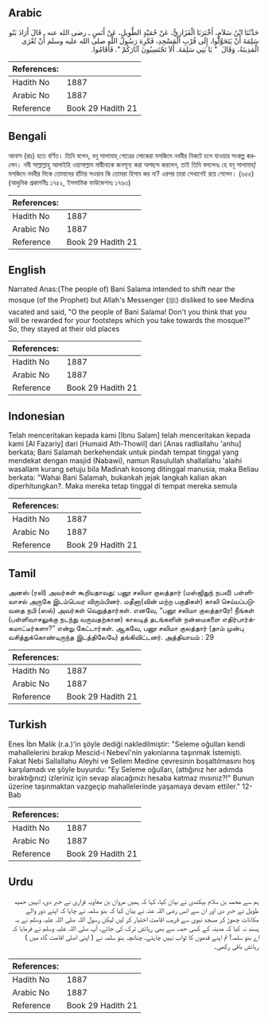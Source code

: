## Arabic


<div dir="rtl" lang="ar" style={{fontSize:'larger',backgroundColor:'#f8f9fa',padding:20}}>
حَدَّثَنَا ابْنُ سَلاَمٍ، أَخْبَرَنَا الْفَزَارِيُّ، عَنْ حُمَيْدٍ الطَّوِيلِ، عَنْ أَنَسٍ ـ رضى الله عنه ـ قَالَ أَرَادَ بَنُو سَلِمَةَ أَنْ يَتَحَوَّلُوا، إِلَى قُرْبِ الْمَسْجِدِ، فَكَرِهَ رَسُولُ اللَّهِ صلى الله عليه وسلم أَنْ تُعْرَى الْمَدِينَةُ، وَقَالَ ‏ "‏ يَا بَنِي سَلِمَةَ‏.‏ أَلاَ تَحْتَسِبُونَ آثَارَكُمْ ‏"‏‏.‏ فَأَقَامُوا‏.‏
</div>
<div style={{backgroundColor:'#f8f9fa',padding:20, marginBottom: 10}}><table> <thead> <tr> <th>References:</th> <th></th> </tr> </thead> <tbody><tr><td>Hadith No</td><td>1887</td></tr><tr><td>Arabic No</td><td>1887</td></tr><tr><td>Reference</td><td>Book 29 Hadith 21</td></tr></tbody></table></div>

## Bengali


<div dir="ltr" lang="bn" style={{fontSize:'larger',backgroundColor:'#f8f9fa',padding:20}}>
আনাস (রাঃ) হতে বর্ণিত। তিনি বলেন, বনূ সালামাহ্ গোত্রের লোকেরা মসজিদে নববীর নিকটে চলে যাওয়ার সংকল্প করলেন। নবী সাল্লাল্লাহু আলাইহি ওয়াসাল্লাম মাদ্বীনাকে জনশূন্য করা অপছন্দ করলেন, তাই তিনি বললেনঃ হে বনূ সালামাহ্! মসজিদে নববীর দিকে তোমাদের হাঁটার সওয়াব কি তোমরা হিসাব কর না? এরপর তারা সেখানেই রয়ে গেলেন। (৬৫৫) (আধুনিক প্রকাশনীঃ ১৭৫২, ইসলামিক ফাউন্ডেশনঃ ১৭৬৩)
</div>
<div style={{backgroundColor:'#f8f9fa',padding:20, marginBottom: 10}}><table> <thead> <tr> <th>References:</th> <th></th> </tr> </thead> <tbody><tr><td>Hadith No</td><td>1887</td></tr><tr><td>Arabic No</td><td>1887</td></tr><tr><td>Reference</td><td>Book 29 Hadith 21</td></tr></tbody></table></div>

## English


<div dir="ltr" lang="en" style={{fontSize:'larger',backgroundColor:'#f8f9fa',padding:20}}>
Narrated Anas:(The people of) Bani Salama intended to shift near the mosque (of the Prophet) but Allah's Messenger (ﷺ) disliked to see Medina vacated and said, "O the people of Bani Salama! Don't you think that you will be rewarded for your footsteps which you take towards the mosque?" So, they stayed at their old places
</div>
<div style={{backgroundColor:'#f8f9fa',padding:20, marginBottom: 10}}><table> <thead> <tr> <th>References:</th> <th></th> </tr> </thead> <tbody><tr><td>Hadith No</td><td>1887</td></tr><tr><td>Arabic No</td><td>1887</td></tr><tr><td>Reference</td><td>Book 29 Hadith 21</td></tr></tbody></table></div>

## Indonesian


<div dir="ltr" lang="id" style={{fontSize:'larger',backgroundColor:'#f8f9fa',padding:20}}>
Telah menceritakan kepada kami [Ibnu Salam] telah menceritakan kepada kami [Al Fazariy] dari [Humaid Ath-Thowil] dari [Anas radliallahu 'anhu] berkata; Bani Salamah berkehendak untuk pindah tempat tinggal yang mendekat dengan masjid (Nabawi), namun Rasulullah shallallahu 'alaihi wasallam kurang setuju bila Madinah kosong ditinggal manusia, maka Beliau berkata: "Wahai Bani Salamah, bukankah jejak langkah kalian akan diperhitungkan?. Maka mereka tetap tinggal di tempat mereka semula
</div>
<div style={{backgroundColor:'#f8f9fa',padding:20, marginBottom: 10}}><table> <thead> <tr> <th>References:</th> <th></th> </tr> </thead> <tbody><tr><td>Hadith No</td><td>1887</td></tr><tr><td>Arabic No</td><td>1887</td></tr><tr><td>Reference</td><td>Book 29 Hadith 21</td></tr></tbody></table></div>

## Tamil


<div dir="ltr" lang="ta" style={{fontSize:'larger',backgroundColor:'#f8f9fa',padding:20}}>
அனஸ் (ரலி) அவர்கள் கூறியதாவது: பனூ சலிமா குலத்தார் (மஸ்ஜிதுந் நபவீ) பள்ளிவாசல் அருகே இடம்பெயர விரும்பினர். மதீனா(வின் மற்ற பகுதிகள்) காலி செய்யப்படுவதை நபி (ஸல்) அவர்கள் வெறுத்தார்கள். எனவே, “பனூ சலிமா குலத்தாரே! நீங்கள் (பள்ளிவாசலுக்கு நடந்து வருவதற்கான) காலடித் தடங்களின் நன்மைகளை எதிர்பார்க்கமாட்டீர்களா?” என்று கேட்டார்கள். ஆகவே, பனூ சலிமா குலத்தார் (தாம் முன்பு வசித்துக்கொண்டிருந்த இடத்திலேயே) தங்கிவிட்டனர். அத்தியாயம் : 29
</div>
<div style={{backgroundColor:'#f8f9fa',padding:20, marginBottom: 10}}><table> <thead> <tr> <th>References:</th> <th></th> </tr> </thead> <tbody><tr><td>Hadith No</td><td>1887</td></tr><tr><td>Arabic No</td><td>1887</td></tr><tr><td>Reference</td><td>Book 29 Hadith 21</td></tr></tbody></table></div>

## Turkish


<div dir="ltr" lang="tr" style={{fontSize:'larger',backgroundColor:'#f8f9fa',padding:20}}>
Enes İbn Malik (r.a.)'in şöyle dediği nakledilmiştir: "Seleme oğulları kendi mahallelerini bırakıp Mescid-i Nebevî'nin yakınlarına taşınmak İstemişti. Fakat Nebi Sallallahu Aleyhi ve Sellem Medine çevresinin boşaltılmasını hoş karşılamadı ve şöyle buyurdu: "Ey Seleme oğulları, (attığınız her adımda bıraktığınız) izleriniz için sevap alacağınızı hesaba katmaz mısınız?!" Bunun üzerine taşınmaktan vazgeçip mahallelerinde yaşamaya devam ettiler." 12- Bab
</div>
<div style={{backgroundColor:'#f8f9fa',padding:20, marginBottom: 10}}><table> <thead> <tr> <th>References:</th> <th></th> </tr> </thead> <tbody><tr><td>Hadith No</td><td>1887</td></tr><tr><td>Arabic No</td><td>1887</td></tr><tr><td>Reference</td><td>Book 29 Hadith 21</td></tr></tbody></table></div>

## Urdu


<div dir="rtl" lang="ur" style={{fontSize:'larger',backgroundColor:'#f8f9fa',padding:20}}>
ہم سے محمد بن سلام بیکندی نے بیان کیا، کہا کہ ہمیں مروان بن معاویہ فزاری نے خبر دی، انہیں حمید طویل نے خبر دی اور ان سے انس رضی اللہ عنہ نے بیان کیا کہ بنو سلمہ نے چاہا کہ اپنے دور والے مکانات چھوڑ کر مسجد نبوی سے قریب اقامت اختیار کر لیں لیکن رسول اللہ صلی اللہ علیہ وسلم نے یہ پسند نہ کیا کہ مدینہ کے کسی حصہ سے بھی رہائش ترک کی جائے، آپ صلی اللہ علیہ وسلم نے فرمایا کہ اے بنو سلمہ! تم اپنے قدموں کا ثواب نہیں چاہتے، چنانچہ بنو سلمہ نے ( اپنی اصلی اقامت گاہ میں ) رہائش باقی رکھی۔
</div>
<div style={{backgroundColor:'#f8f9fa',padding:20, marginBottom: 10}}><table> <thead> <tr> <th>References:</th> <th></th> </tr> </thead> <tbody><tr><td>Hadith No</td><td>1887</td></tr><tr><td>Arabic No</td><td>1887</td></tr><tr><td>Reference</td><td>Book 29 Hadith 21</td></tr></tbody></table></div>